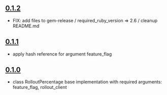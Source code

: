 [0.1.2]: https://github.com/mifrill/rollout_percentage/compare/v0.1.1...v0.1.2

## [0.1.2] ##

- FIX: add files to gem-release / required_ruby_version => 2.6 / cleanup README.md

[0.1.1]: https://github.com/mifrill/rollout_percentage/compare/v0.1.0...v0.1.1

## [0.1.1] ##

- apply hash reference for argument feature_flag

[0.1.0]: https://github.com/Mifrill/rollout_percentage/releases/tag/v0.1.0

## [0.1.0] ##

- class RolloutPercentage base implementation with required arguments: feature_flag, rollout_client
